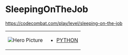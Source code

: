# SleepingOnTheJob 

https://codecombat.com/play/level/sleeping-on-the-job
<table>
<tr>
<td>

![Hero Picture](hero.png?raw=true "Hero Picture")

</td>
<td>
<ul>
<li>

[PYTHON](SleepingOnTheJob.py)

</li>
</td>
</tr>
<table>